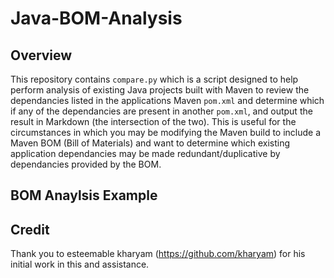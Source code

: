 # Java-BOM-Analysis

## Overview

This repository contains `compare.py` which is a script designed to help perform analysis of existing Java projects built with Maven to review the dependancies listed in the applications Maven `pom.xml` and determine which if any of the dependancies are present in another `pom.xml`, and output the result in Markdown (the intersection of the two). This is useful for the circumstances in which you may be modifying the Maven build to include a Maven BOM (Bill of Materials) and want to determine which existing application dependancies may be made redundant/duplicative by dependancies provided by the BOM.

## BOM Anaylsis Example



## Credit

Thank you to esteemable kharyam (https://github.com/kharyam) for his initial work in this and assistance.
